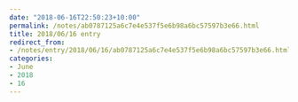 ```yaml
---
date: "2018-06-16T22:50:23+10:00"
permalink: /notes/ab0787125a6c7e4e537f5e6b98a6bc57597b3e66.html
title: 2018/06/16 entry
redirect_from:
- /notes/entry/2018/06/16/ab0787125a6c7e4e537f5e6b98a6bc57597b3e66.html
categories:
- June
- 2018
- 16
---
```

